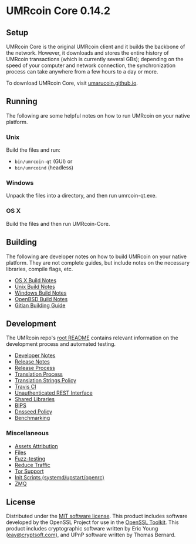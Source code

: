 UMRcoin Core 0.14.2
=====================

Setup
---------------------
UMRcoin Core is the original UMRcoin client and it builds the backbone of the network. However, it downloads and stores the entire history of UMRcoin transactions (which is currently several GBs); depending on the speed of your computer and network connection, the synchronization process can take anywhere from a few hours to a day or more.

To download UMRcoin Core, visit [umarucoin.github.io](https://umarucoin.github.io/).

Running
---------------------
The following are some helpful notes on how to run UMRcoin on your native platform.

### Unix

Build the files and run:

- `bin/umrcoin-qt` (GUI) or
- `bin/umrcoind` (headless)

### Windows

Unpack the files into a directory, and then run umrcoin-qt.exe.

### OS X

Build the files and then run UMRcoin-Core.

Building
---------------------
The following are developer notes on how to build UMRcoin on your native platform. They are not complete guides, but include notes on the necessary libraries, compile flags, etc.

- [OS X Build Notes](build-osx.md)
- [Unix Build Notes](build-unix.md)
- [Windows Build Notes](build-windows.md)
- [OpenBSD Build Notes](build-openbsd.md)
- [Gitian Building Guide](gitian-building.md)

Development
---------------------
The UMRcoin repo's [root README](/README.md) contains relevant information on the development process and automated testing.

- [Developer Notes](developer-notes.md)
- [Release Notes](release-notes.md)
- [Release Process](release-process.md)
- [Translation Process](translation_process.md)
- [Translation Strings Policy](translation_strings_policy.md)
- [Travis CI](travis-ci.md)
- [Unauthenticated REST Interface](REST-interface.md)
- [Shared Libraries](shared-libraries.md)
- [BIPS](bips.md)
- [Dnsseed Policy](dnsseed-policy.md)
- [Benchmarking](benchmarking.md)

### Miscellaneous
- [Assets Attribution](assets-attribution.md)
- [Files](files.md)
- [Fuzz-testing](fuzzing.md)
- [Reduce Traffic](reduce-traffic.md)
- [Tor Support](tor.md)
- [Init Scripts (systemd/upstart/openrc)](init.md)
- [ZMQ](zmq.md)

License
---------------------
Distributed under the [MIT software license](/COPYING).
This product includes software developed by the OpenSSL Project for use in the [OpenSSL Toolkit](https://www.openssl.org/). This product includes
cryptographic software written by Eric Young ([eay@cryptsoft.com](mailto:eay@cryptsoft.com)), and UPnP software written by Thomas Bernard.

